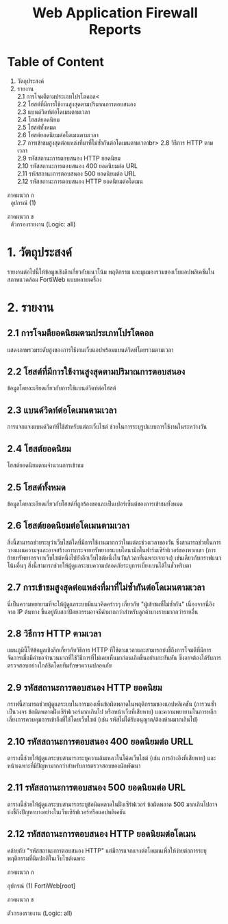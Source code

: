 <h1 style="text-align:center; font-weight:bold; font-size: 32px;">Web Application Firewall Reports</h1>

<PageBreak/>

# Table of Content

1. วัตถุประสงค์
2. รายงาน<br/>
2.1 การโจมตีตามประเภทโปรโตคอล<<br>
2.2 โฮสต์ที่มีการใช้งานสูงสุดตามปริมาณการตอบสนอง<br>
2.3 แบนด์วิดท์ต่อโดเมนตามเวลา<br>
2.4 โฮสต์ยอดนิยม<br>
2.5 โฮสต์ทั้งหมด<br>
2.6 โฮสต์ยอดนิยมต่อโดเมนตามเวลา<br>
2.7 การเข้าชมสูงสุดต่อแหล่งที่มาที่ไม่ซ้ำกันต่อโดเมนตามเวลาbr>
2.8 วิธีการ HTTP ตามเวลา<br>
2.9 รหัสสถานะการตอบสนอง HTTP ยอดนิยม<br>
2.10 รหัสสถานะการตอบสนอง 400 ยอดนิยมต่อ URL<br>
2.11 รหัสสถานะการตอบสนอง 500 ยอดนิยมต่อ URL<br>
2.12 รหัสสถานะการตอบสนอง HTTP ยอดนิยมต่อโดเมน<br>
  <!-- <ol>
    <li>1
      <ol>
        <li>&nbsp;&nbsp;1.1</li>
        <li>&nbsp;&nbsp;1.2</li>
      </ol>
    </li>
  </ol> -->

ภาคผนวก ก<br>
&nbsp;&nbsp;อุปกรณ์ (1)

ภาคผนวก ข<br>
&nbsp;&nbsp;ตัวกรองรายงาน (Logic: all)

<PageBreak/>

# 1. วัตถุประสงค์

รายงานต่อไปนี้ให้ข้อมูลเชิงลึกเกี่ยวกับแนวโน้ม พฤติกรรม และมุมมองรวมของเว็บแอปพลิเคชันในสภาพแวดล้อม FortiWeb แบบหลายเครื่อง

# 2. รายงาน

## 2.1 การโจมตียอดนิยมตามประเภทโปรโตคอล

แสดงภาพรวมระดับสูงของการใช้งานเว็บแอปพร้อมแบนด์วิดท์โดยรวมตามเวลา

## 2.2 โฮสต์ที่มีการใช้งานสูงสุดตามปริมาณการตอบสนอง

ข้อมูลโดยละเอียดเกี่ยวกับการใช้แบนด์วิดท์ต่อโฮสต์

## 2.3 แบนด์วิดท์ต่อโดเมนตามเวลา

การแจกแจงแบนด์วิดท์ที่ใช้สำหรับแต่ละเว็บไซต์ ช่วยในการระบุรูปแบบการใช้งานในระหว่างวัน

## 2.4 โฮสต์ยอดนิยม

โฮสต์ยอดนิยมตามจำนวนการเข้าชม

## 2.5 โฮสต์ทั้งหมด

ข้อมูลโดยละเอียดเกี่ยวกับโฮสต์ที่ถูกร้องขอและเป็นเปอร์เซ็นต์ของการเข้าชมทั้งหมด

## 2.6 โฮสต์ยอดนิยมต่อโดเมนตามเวลา

สิ่งนี้สามารถช่วยระบุว่าเว็บไซต์ใดที่มีการใช้งานมากกว่าในแต่ละช่วงเวลาของวัน ซึ่งสามารถช่วยในการวางแผนความจุและอาจสร้างการกระจายทรัพยากรแบบไดนามิกในฟาร์มเซิร์ฟเวอร์ของพวกเขา (การย้ายทรัพยากรจากเว็บไซต์หนึ่งไปยังอีกเว็บไซต์หนึ่งในวัน/เวลาที่เฉพาะเจาะจง) เช่นเดียวกับกราฟแนวโน้มอื่นๆ สิ่งนี้สามารถช่วยให้ผู้ดูแลระบบความปลอดภัยระบุการเบี่ยงเบนได้ในชั่วพริบตา

## 2.7 การเข้าชมสูงสุดต่อแหล่งที่มาที่ไม่ซ้ำกันต่อโดเมนตามเวลา

นี่เป็นความพยายามที่จะให้ผู้ดูแลระบบมีแนวคิดคร่าวๆ เกี่ยวกับ "ผู้เข้าชมที่ไม่ซ้ำกัน" เนื่องจากนี่อิงจาก IP ต้นทาง ขึ้นอยู่กับสถาปัตยกรรมอาจมีค่ามากกว่าสำหรับลูกค้าบางรายมากกว่ารายอื่น

## 2.8 วิธีการ HTTP ตามเวลา

แผนภูมินี้ให้ข้อมูลเชิงลึกเกี่ยวกับวิธีการ HTTP ที่ใช้ตามเวลาและสามารถบ่งชี้ถึงการโจมตีที่มีการจัดการเมื่อมีคำขอจำนวนมากที่ใช้วิธีการที่ไม่เคยเห็นมาก่อนเกิดขึ้นอย่างกะทันหัน ซึ่งอาจต้องได้รับการตรวจสอบอย่างใกล้ชิดโดยทีมรักษาความปลอดภัย

## 2.9 รหัสสถานะการตอบสนอง HTTP ยอดนิยม

กราฟนี้สามารถช่วยผู้ดูแลระบบในการมองเห็นข้อผิดพลาดในพฤติกรรมของแอปพลิเคชัน (การวนซ้ำเป็นวงจร ข้อผิดพลาดฝั่งเซิร์ฟเวอร์มากเกินไป หรือหน้าเว็บที่เสียหาย) และความพยายามในการหลีกเลี่ยงการควบคุมการเข้าถึงที่ใช้โดยเว็บไซต์ (เช่น รหัสไม่ได้รับอนุญาต/ต้องห้ามมากเกินไป)

## 2.10 รหัสสถานะการตอบสนอง 400 ยอดนิยมต่อ URLL

ตารางนี้ช่วยให้ผู้ดูแลระบบสามารถระบุความล้มเหลวในโค้ดเว็บไซต์ (เช่น การอ้างอิงที่เสียหาย) และหน้าเฉพาะที่มีปัญหามากกว่าสำหรับการตรวจสอบของนักพัฒนา

## 2.11 รหัสสถานะการตอบสนอง 500 ยอดนิยมต่อ URL

ตารางนี้ช่วยให้ผู้ดูแลระบบสามารถระบุข้อผิดพลาดในฝั่งเซิร์ฟเวอร์ ข้อผิดพลาด 500 มากเกินไปอาจบ่งชี้ถึงปัญหาบางอย่างในเว็บเซิร์ฟเวอร์หรือแอปพลิเคชัน

## 2.12 รหัสสถานะการตอบสนอง HTTP ยอดนิยมต่อโดเมน

คล้ายกับ "รหัสสถานะการตอบสนอง HTTP" แต่มีการแจกแจงต่อโดเมนเพื่อให้ง่ายต่อการระบุพฤติกรรมที่ผิดปกติในเว็บไซต์เฉพาะ

<PageBreak/>
ภาคผนวก ก

อุปกรณ์ (1)
FortiWeb[root]

<PageBreak/>
ภาคผนวก ข

ตัวกรองรายงาน (Logic: all)
